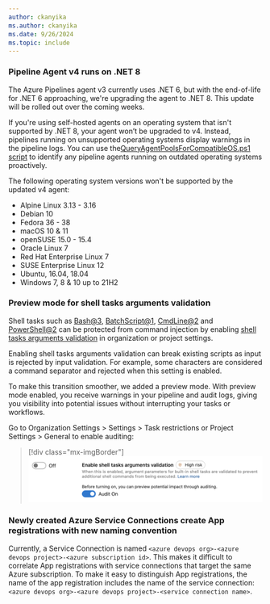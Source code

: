 ```yaml
---
author: ckanyika
ms.author: ckanyika
ms.date: 9/26/2024
ms.topic: include
---
```


### Pipeline Agent v4 runs on .NET 8


The Azure Pipelines agent v3 currently uses .NET 6, but with the end-of-life for .NET 6 approaching, we're upgrading the agent to .NET 8. This update will be rolled out over the coming weeks.

If you're using self-hosted agents on an operating system that isn't supported by .NET 8, your agent won’t be upgraded to v4. Instead, pipelines running on unsupported operating systems display warnings in the pipeline logs. You can use the[QueryAgentPoolsForCompatibleOS.ps1 script](https://github.com/microsoft/azure-pipelines-agent/tree/master/tools/FindAgentsNotCompatibleWithAgent) to identify any pipeline agents running on outdated operating systems proactively.

The following operating system versions won't be supported by the updated v4 agent:

- Alpine Linux 3.13 - 3.16
- Debian 10
- Fedora 36 - 38
- macOS 10 & 11
- openSUSE 15.0 - 15.4
- Oracle Linux 7
- Red Hat Enterprise Linux 7
- SUSE Enterprise Linux 12
- Ubuntu, 16.04, 18.04
- Windows 7, 8 & 10 up to 21H2

### Preview mode for shell tasks arguments validation

Shell tasks such as [Bash@3](https://learn.microsoft.com/azure/devops/pipelines/tasks/reference/bash-v3?view=azure-pipelines), [BatchScript@1](https://learn.microsoft.com/azure/devops/pipelines/tasks/reference/batch-script-v1?view=azure-pipelines), [CmdLine@2](https://learn.microsoft.com/azure/devops/pipelines/tasks/reference/cmd-line-v2?view=azure-pipelines) and [PowerShell@2](https://learn.microsoft.com/azure/devops/pipelines/tasks/reference/powershell-v2?view=azure-pipelines) can be protected from command injection by enabling [shell tasks arguments validation](https://learn.microsoft.com/azure/devops/pipelines/security/inputs?view=azure-devops#enable-shell-tasks-arguments-parameter-validation) in organization or project settings.

Enabling shell tasks arguments validation can break existing scripts as input is rejected by input validation. For example, some characters are considered a command separator and rejected when this setting is enabled.

To make this transition smoother, we added a preview mode. With preview mode enabled, you receive warnings in your pipeline and audit logs, giving you visibility into potential issues without interrupting your tasks or workflows.

Go to Organization Settings > Settings > Task restrictions or Project Settings > General to enable auditing:

> [!div class="mx-imgBorder"]
> ![Screenshot of general to enable auditing.](../../media/245-pipelines-01.png "Screenshot of general to enable auditing")

### Newly created Azure Service Connections create App registrations with new naming convention

Currently, a Service Connection is named `<azure devops org>-<azure devops project>-<azure subscription id>`. This makes it difficult to correlate App registrations with service connections that target the same Azure subscription. To make it easy to distinguish App registrations, the name of the app registration includes the name of the service connection: `<azure devops org>-<azure devops project>-<service connection name>`.